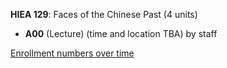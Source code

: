**HIEA 129**: Faces of the Chinese Past (4 units)

- **A00** (Lecture) (time and location TBA) by staff

[Enrollment numbers over time](./HIEA129.tsv)
